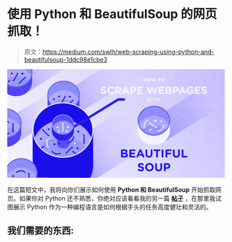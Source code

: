 # 使用 Python 和 BeautifulSoup 的网页抓取！

> 原文：<https://medium.com/swlh/web-scraping-using-python-and-beautifulsoup-1ddc98e1cbe3>

![](img/54019d85954b6fd8abd2e614a00109f6.png)

在这篇短文中，我将向你们展示如何使用 **Python 和 BeautifulSoup** 开始抓取网页。如果你对 Python 还不熟悉，你绝对应该看看我的另一篇 [**帖子**](/@shreyansjain625/code-minus-minus-2-66d3bd84bfe5) ，在那里我试图展示 Python 作为一种编程语言是如何根据手头的任务高度健壮和灵活的。

## 我们需要的东西: